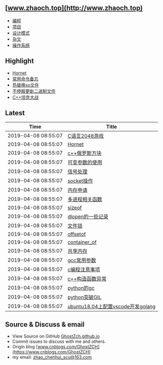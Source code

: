 ## [www.zhaoch.top](http://www.zhaoch.top)
+ [编程](编程)
+ [项目](项目)
+ [设计模式](设计模式)
+ [杂文](杂文)
+ [操作系统](操作系统)

## Highlight

+ [Hornet](项目/Hornet.md)
+ [常用命令备忘](操作系统/linux/常用命令备忘.md)
+ [热替换so文件](操作系统/linux/热替换so文件.md)
+ [不停服更新二进制文件](操作系统/linux/不停服更新二进制文件.md)
+ [C++坦克大战](项目/C++坦克大战.md)

## Latest 

|Time|Title|
|--|--|
|2019-04-08 08:55:07|[C语言2048游戏](项目/C语言2048游戏.md)|
|2019-04-08 08:55:07|[Hornet](项目/Hornet.md)|
|2019-04-08 08:55:07|[c++俄罗斯方块](项目/c++俄罗斯方块.md)|
|2019-04-08 08:55:07|[可变参数的使用](编程/c_cpp/可变参数的使用.md)|
|2019-04-08 08:55:07|[信号处理](编程/c_cpp/信号处理.md)|
|2019-04-08 08:55:07|[socket操作](编程/c_cpp/socket操作.md)|
|2019-04-08 08:55:07|[内存申请](编程/c_cpp/内存申请.md)|
|2019-04-08 08:55:07|[多进程相关函数](编程/c_cpp/多进程相关函数.md)|
|2019-04-08 08:55:07|[sizeof](编程/c_cpp/sizeof.md)|
|2019-04-08 08:55:07|[dlopen的一些记录](编程/c_cpp/dlopen的一些记录.md)|
|2019-04-08 08:55:07|[文件锁](编程/c_cpp/文件锁.md)|
|2019-04-08 08:55:07|[offsetof](编程/c_cpp/offsetof.md)|
|2019-04-08 08:55:07|[container_of](编程/c_cpp/container_of.md)|
|2019-04-08 08:55:07|[共享内存](编程/c_cpp/共享内存.md)|
|2019-04-08 08:55:07|[gcc常用参数](编程/c_cpp/gcc常用参数.md)|
|2019-04-08 08:55:07|[c编程注意事项](编程/c_cpp/c编程注意事项.md)|
|2019-04-08 08:55:07|[c++构造函数异常](编程/c_cpp/c++构造函数异常.md)|
|2019-04-08 08:55:07|[python的gc](编程/python/python的gc.md)|
|2019-04-08 08:55:07|[python突破GIL](编程/python/python突破GIL.md)|
|2019-04-08 08:55:07|[ubuntu18.04上配置vscode开发golang](编程/go/ubuntu18.04上配置vscode开发golang.md)|

## Source & Discuss & email

+ View Source on GitHub [GhostZch.github.io](https://github.com/GhostZCH/GhostZch.github.io/)
+ Commit issues to discuss with me and others.
+ Origin blog [www.cnblogs.com/GhostZCH](https://www.cnblogs.com/GhostZCH)
+ my email: zhao_chenhui_scu@163.com
